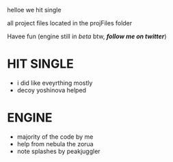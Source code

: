 helloe we hit single

all project files located in the projFiles folder

Havee fun (engine still in *beta* btw, ***follow me on twitter***)

# HIT SINGLE
- i did like eveyrthing mostly
- decoy yoshinova helped

# ENGINE
- majority of the code by me
- help from nebula the zorua
- note splashes by peakjuggler
